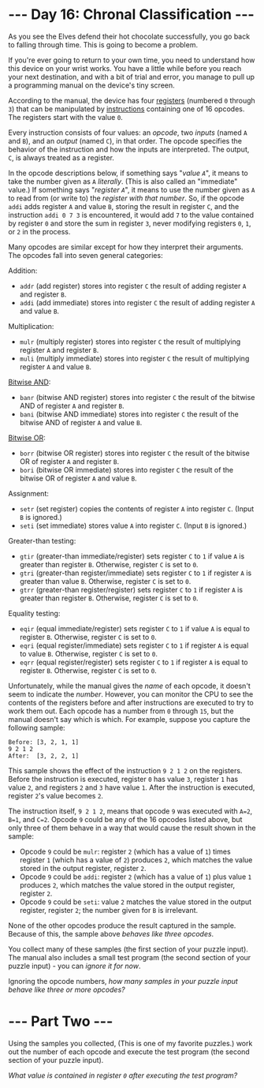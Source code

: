﻿# --- Day 16: Chronal Classification ---

As you see the Elves defend their hot chocolate successfully, you go back to falling through time. This is going to become a problem.

If you're ever going to return to your own time, you need to understand how this device on your wrist works. You have a little while before you reach your next destination, and with a bit of trial and error, you manage to pull up a programming manual on the device's tiny screen.

According to the manual, the device has four [registers](https://en.wikipedia.org/wiki/Hardware_register) (numbered ```0``` through ```3```) that can be manipulated by [instructions](https://en.wikipedia.org/wiki/Instruction_set_architecture#Instructions) containing one of 16 opcodes. The registers start with the value ```0```.

Every instruction consists of four values: an *opcode*, two *inputs* (named ```A``` and ```B```), and an *output* (named ```C```), in that order. The opcode specifies the behavior of the instruction and how the inputs are interpreted. The output, ```C```, is always treated as a register.

In the opcode descriptions below, if something says "*value ```A```*", it means to take the number given as ```A``` *literally*. (This is also called an "immediate" value.) If something says "*register ```A```*", it means to use the number given as ```A``` to read from (or write to) the *register with that number*. So, if the opcode ```addi``` adds register ```A``` and value ```B```, storing the result in register ```C```, and the instruction ```addi 0 7 3``` is encountered, it would add ```7``` to the value contained by register ```0``` and store the sum in register ```3```, never modifying registers ```0```, ```1```, or ```2``` in the process.

Many opcodes are similar except for how they interpret their arguments. The opcodes fall into seven general categories:

Addition:


* ```addr``` (add register) stores into register ```C``` the result of adding register ```A``` and register ```B```.
* ```addi``` (add immediate) stores into register ```C``` the result of adding register ```A``` and value ```B```.


Multiplication:


* ```mulr``` (multiply register) stores into register ```C``` the result of multiplying register ```A``` and register ```B```.
* ```muli``` (multiply immediate) stores into register ```C``` the result of multiplying register ```A``` and value ```B```.


[Bitwise AND](https://en.wikipedia.org/wiki/Bitwise_AND):


* ```banr``` (bitwise AND register) stores into register ```C``` the result of the bitwise AND of register ```A``` and register ```B```.
* ```bani``` (bitwise AND immediate) stores into register ```C``` the result of the bitwise AND of register ```A``` and value ```B```.


[Bitwise OR](https://en.wikipedia.org/wiki/Bitwise_OR):


* ```borr``` (bitwise OR register) stores into register ```C``` the result of the bitwise OR of register ```A``` and register ```B```.
* ```bori``` (bitwise OR immediate) stores into register ```C``` the result of the bitwise OR of register ```A``` and value ```B```.


Assignment:


* ```setr``` (set register) copies the contents of register ```A``` into register ```C```. (Input ```B``` is ignored.)
* ```seti``` (set immediate) stores value ```A``` into register ```C```. (Input ```B``` is ignored.)


Greater-than testing:


* ```gtir``` (greater-than immediate/register) sets register ```C``` to ```1``` if value ```A``` is greater than register ```B```. Otherwise, register ```C``` is set to ```0```.
* ```gtri``` (greater-than register/immediate) sets register ```C``` to ```1``` if register ```A``` is greater than value ```B```. Otherwise, register ```C``` is set to ```0```.
* ```gtrr``` (greater-than register/register) sets register ```C``` to ```1``` if register ```A``` is greater than register ```B```. Otherwise, register ```C``` is set to ```0```.


Equality testing:


* ```eqir``` (equal immediate/register) sets register ```C``` to ```1``` if value ```A``` is equal to register ```B```. Otherwise, register ```C``` is set to ```0```.
* ```eqri``` (equal register/immediate) sets register ```C``` to ```1``` if register ```A``` is equal to value ```B```. Otherwise, register ```C``` is set to ```0```.
* ```eqrr``` (equal register/register) sets register ```C``` to ```1``` if register ```A``` is equal to register ```B```. Otherwise, register ```C``` is set to ```0```.


Unfortunately, while the manual gives the *name* of each opcode, it doesn't seem to indicate the *number*. However, you can monitor the CPU to see the contents of the registers before and after instructions are executed to try to work them out.  Each opcode has a number from ```0``` through ```15```, but the manual doesn't say which is which. For example, suppose you capture the following sample:


```
Before: [3, 2, 1, 1]
9 2 1 2
After:  [3, 2, 2, 1]
```


This sample shows the effect of the instruction ```9 2 1 2``` on the registers. Before the instruction is executed, register ```0``` has value ```3```, register ```1``` has value ```2```, and registers ```2``` and ```3``` have value ```1```. After the instruction is executed, register ```2```'s value becomes ```2```.

The instruction itself, ```9 2 1 2```, means that opcode ```9``` was executed with ```A=2```, ```B=1```, and ```C=2```. Opcode ```9``` could be any of the 16 opcodes listed above, but only three of them behave in a way that would cause the result shown in the sample:


* Opcode ```9``` could be ```mulr```: register ```2``` (which has a value of ```1```) times register ```1``` (which has a value of ```2```) produces ```2```, which matches the value stored in the output register, register ```2```.
* Opcode ```9``` could be ```addi```: register ```2``` (which has a value of ```1```) plus value ```1``` produces ```2```, which matches the value stored in the output register, register ```2```.
* Opcode ```9``` could be ```seti```: value ```2``` matches the value stored in the output register, register ```2```; the number given for ```B``` is irrelevant.


None of the other opcodes produce the result captured in the sample. Because of this, the sample above *behaves like three opcodes*.

You collect many of these samples (the first section of your puzzle input). The manual also includes a small test program (the second section of your puzzle input) - you can *ignore it for now*.

Ignoring the opcode numbers, *how many samples in your puzzle input behave like three or more opcodes?*

# --- Part Two ---

Using the samples you collected, (This is one of my favorite puzzles.) work out the number of each opcode and execute the test program (the second section of your puzzle input).

*What value is contained in register ```0``` after executing the test program?*